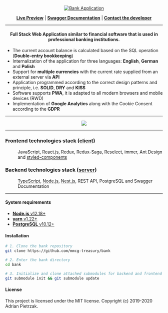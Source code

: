 <div align="center">
<br>
    <a href="https://bank.meta.gov"> 
        <img src="https://images.bank.meta.gov/logo.png" alt="Bank Application"/>
    </a>

[**Live Preview**](https://bank.pietrzakadrian.com) | [**Swagger Documentation**](https://api.pietrzakadrian.com/documentation) | [**Contact the developer**](mailto:contact@pietrzakadrian.com)

 <hr>
<h4>
Full Stack Web Application similar to financial software that is used in professional banking institutions.
</h4>

</div>

- The current account balance is calculated based on the SQL operation (**Double-entry bookkeeping**)
- Internalization of the application for three languages: **English**, **German** and **Polish**
- Support for **multiple currencies** with the current rate supplied from an external server via **API**
- Application programmed according to the correct design patterns and principle, i.e. **SOLID**, **DRY** and **KISS**
- Software supports **PWA**, it is adapted to all modern browsers and mobile devices (RWD)
- Implementation of **Google Analytics** along with the Cookie Consent according to the **GDPR**

<hr>

<div align="center">
    <img src="https://images.pietrzakadrian.com/app_dashboard.png"  />
</div>

<hr>

<dl>
  <h3>Frontend technologies stack (<a href="https://github.com/mmcg-treasury/bank-client"><strong>client</strong></a>)</h3>
  <dd>JavaScript, <a href="https://github.com/facebook/react">React.js</a>, <a href="https://github.com/reduxjs/react-redux">Redux</a>, <a href="https://github.com/redux-saga/redux-saga/">Redux-Saga</a>, <a href="https://github.com/reduxjs/reselect">Reselect</a>, <a href="https://github.com/immerjs/immer">immer</a>, <a href="https://github.com/ant-design/ant-design">Ant Design</a> and <a href="https://github.com/styled-components/styled-components">styled-components</a></dd>

  <h3>Backend technologies stack (<a href="https://github.com/mmcg-treasury/bank-server"><strong>server</strong></a>)</h3>
  <dd><a href="https://github.com/microsoft/TypeScript">TypeScript</a>, <a href="https://github.com/nodejs/node">Node.js</a>, <a href="https://github.com/nestjs/nest">Nest.js</a>, REST API, PostgreSQL and Swagger Documentation</dd>
</dl>

<hr>

<h4>System requirements</h4>

- [**Node.js** v12.18+](https://nodejs.org/en/)
- [**yarn** v1.22+](https://classic.yarnpkg.com/en/)
- [**PostgreSQL** v10.12+](https://www.postgresql.org/)

<h4>Installation</h4>

```bash
# 1. Clone the bank repository
git clone https://github.com/mmcg-treasury/bank

# 2. Enter the bank directory
cd bank

# 3. Initialize and clone attached submodules for backend and frontend app
git submodule init && git submodule update
```

<h4>License</h4>
This project is licensed under the MIT license. Copyright (c) 2019-2020 Adrian Pietrzak.
